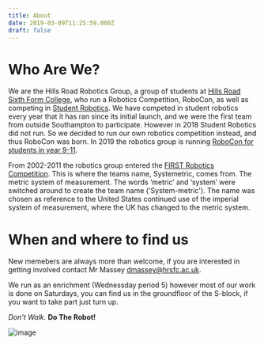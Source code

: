 ```yaml
---
title: About
date: 2019-03-09T11:25:59.000Z
draft: false
---
```

# Who Are We?

We are the Hills Road Robotics Group, a group of students at [Hills Road Sixth Form College](https://www.hillsroad.ac.uk/), who run a Robotics Competition, RoboCon, as well as competing in [Student Robotics](https://studentrobotics.org/). We have competed in student robotics every year that it has ran since its initial launch, and we were the first team from outside Southampton to participate. However in 2018 Student Robotics did not run. So we decided to run our own robotics competition instead, and thus RoboCon was born. In 2019 the robotics group is running [RoboCon for students in year 9-11](https://hr-robocon.org/blog/announcement-robocon-2019.html).

From 2002-2011 the robotics group entered the [FIRST Robotics Competition](https://www.firstinspires.org/robotics/frc/). This is where the teams name, Systemetric, comes from. The metric system of measurement. The words ‘metric’ and ‘system’ were switched around to create the team name ('System-metric'). The name was chosen as reference to the United States continued use of the imperial system of measurement, where the UK has changed to the metric system.

# When and where to find us
New memebers are always more than welcome, if you are interested in getting involved contact Mr Massey [dmassey@hrsfc.ac.uk](mailto:dmassey@hrsfc.ac.uk).  

We run as an enrichment (Wednessday period 5) however most of our work is done on Saturdays, you can find us in the groundfloor of the S-block, if you want to take part just turn up.

_Don't Walk._ **Do The Robot!**

![image](/gallery/images/1winners.jpg)
